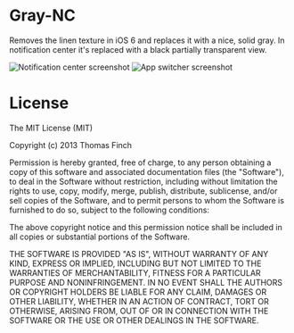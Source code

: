 Gray-NC
=======

Removes the linen texture in iOS 6 and replaces it with a nice, solid gray. In notification center it's replaced with a black partially transparent view.

![Notification center screenshot](http://i.imgur.com/ceRwnx9.png)
![App switcher screenshot](http://i.imgur.com/1R1LFkN.png)

License
=======

The MIT License (MIT)

Copyright (c) 2013 Thomas Finch

Permission is hereby granted, free of charge, to any person obtaining a copy
of this software and associated documentation files (the "Software"), to deal
in the Software without restriction, including without limitation the rights
to use, copy, modify, merge, publish, distribute, sublicense, and/or sell
copies of the Software, and to permit persons to whom the Software is
furnished to do so, subject to the following conditions:

The above copyright notice and this permission notice shall be included in all
copies or substantial portions of the Software.

THE SOFTWARE IS PROVIDED "AS IS", WITHOUT WARRANTY OF ANY KIND, EXPRESS OR
IMPLIED, INCLUDING BUT NOT LIMITED TO THE WARRANTIES OF MERCHANTABILITY,
FITNESS FOR A PARTICULAR PURPOSE AND NONINFRINGEMENT. IN NO EVENT SHALL THE
AUTHORS OR COPYRIGHT HOLDERS BE LIABLE FOR ANY CLAIM, DAMAGES OR OTHER
LIABILITY, WHETHER IN AN ACTION OF CONTRACT, TORT OR OTHERWISE, ARISING FROM,
OUT OF OR IN CONNECTION WITH THE SOFTWARE OR THE USE OR OTHER DEALINGS IN THE
SOFTWARE.
